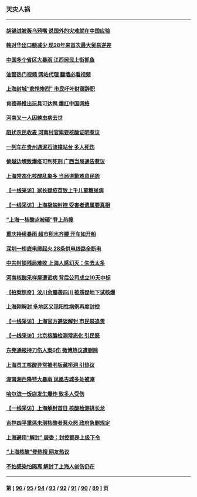 ### 天灾人祸
---
#### [胡锡进被轰乌鸦嘴 说国外的灾难就在中国应验](../../pages/ncid280/n13752616.md?06051645) 
#### [韩对华出口额减少 现28年来首次最大贸易逆差](../../pages/ncid280/n13752569.md?06051645) 
#### [中国多个省区大暴雨 江西居民上街抓鱼](../../pages/ncid280/n13752238.md?06051645) 
#### [油管热门视频 网站代理 翻墙必看视频](http://209.222.30.114:81/youtube.html?06051645)
#### [上海封城“悲怆惨烈” 市民吁叶财德辞职](../../pages/ncid280/n13752264.md?06051645) 
#### [肯德基推出玩具可达鸭 爆红中国网络](../../pages/ncid280/n13752318.md?06051645) 
#### [河南又一人因蜱虫病去世](../../pages/ncid280/n13752215.md?06051645) 
#### [阻扰农民收麦 河南村官索要核酸证明惹议](../../pages/ncid280/n13752209.md?06051645) 
#### [一列车在贵州遇泥石流撞站台 多人死伤](../../pages/ncid280/n13752144.md?06051645) 
#### [偷越边境致爆疫可判死刑 广西当局通告惹议](../../pages/ncid280/n13752058.md?06051645) 
#### [上海常态化核酸乱象多 当局道歉难息民怨](../../pages/ncid280/n13751842.md?06051645) 
#### [【一线采访】家长疑疫苗致上千儿童糖尿病](../../pages/ncid280/n13751786.md?06051645) 
#### [【一线采访】上海极端封控 受害者遗属要真相](../../pages/ncid280/n13751150.md?06051645) 
#### [“上海一核酸点被砸”登上热搜](../../pages/ncid280/n13751565.md?06051645) 
#### [重庆持续暴雨 超市积水齐腰 开车如开船](../../pages/ncid280/n13751506.md?06051645) 
#### [深圳一桥底电缆起火 28条供电线路全断电](../../pages/ncid280/n13751439.md?06051645) 
#### [中共封锁残局难收 上海人感幻灭：失去太多](../../pages/ncid280/n13751162.md?06051645) 
#### [河南核酸采样屋遭诟病 背后公司成立10天中标](../../pages/ncid280/n13751197.md?06051645) 
#### [【拍案惊奇】汶川余震袭四川 被质疑地下试核爆](../../pages/ncid280/n13751002.md?06051645) 
#### [上海刚解封 多地区又现阳性病例再度封控](../../pages/ncid280/n13751075.md?06051645) 
#### [【一线采访】上海官方避谈解封 市民怒追责](../../pages/ncid280/n13751043.md?06051645) 
#### [【一线采访】北京核酸检测常态化 引民怒](../../pages/ncid280/n13751021.md?06051645) 
#### [东莞通报持刀伤人案6伤 微博热议遭删除](../../pages/ncid280/n13750925.md?06051645) 
#### [上海员工核酸异常被老板藏桥洞 引热议](../../pages/ncid280/n13750893.md?06051645) 
#### [湖南湘西降特大暴雨 凤凰古城多处被淹](../../pages/ncid280/n13750772.md?06051645) 
#### [哈尔滨一饭店发生爆炸 致多人受伤](../../pages/ncid280/n13750669.md?06051645) 
#### [【一线采访】上海解封首日 核酸检测排长龙](../../pages/ncid280/n13750566.md?06051645) 
#### [吉林四平重惩未测核酸者惹众怒 政府急删规定](../../pages/ncid280/n13750501.md?06051645) 
#### [上海避用“解封” 居委：封控都是上级下令](../../pages/ncid280/n13750411.md?06051645) 
#### [“上海核酸”登热搜 网友热议](../../pages/ncid280/n13750250.md?06051645) 
#### [不怕感染怕隔离 解封了上海人创伤仍在](../../pages/ncid280/n13750182.md?06051645) 

---
#### 第 [ [96](./96.md?06051645) / [95](./95.md?06051645) / [94](./94.md?06051645) / [93](./93.md?06051645) / [92](./92.md?06051645) / [91](./91.md?06051645) / [90](./90.md?06051645) / [89](./89.md?06051645) ] 页
